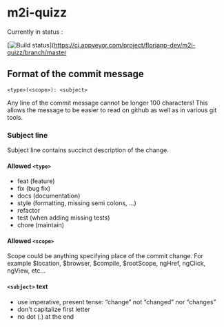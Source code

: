 # m2i-quizz

Currently in status :

[![Build status](https://ci.appveyor.com/api/projects/status/d0cadxwxvg0n5t2o/branch/master?svg=true)](https://ci.appveyor.com/project/florianp-dev/m2i-quizz/branch/master

Format of the commit message
----------------------------
```
<type>(<scope>): <subject>
```

Any line of the commit message cannot be longer 100 characters! This allows the message to be easier to read on github as well as in various git tools.

### Subject line        
Subject line contains succinct description of the change.

#### Allowed `<type>`
* feat (feature)
* fix (bug fix)
* docs (documentation)
* style (formatting, missing semi colons, …)
* refactor
* test (when adding missing tests)
* chore (maintain)

#### Allowed `<scope>`
Scope could be anything specifying place of the commit change. For example $location, $browser, $compile, $rootScope, ngHref, ngClick, ngView, etc...

#### `<subject>` text
* use imperative, present tense: “change” not “changed” nor “changes”
* don't capitalize first letter
* no dot (.) at the end
